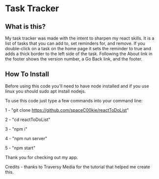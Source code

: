 # Task Tracker

## What is this?

My task tracker was made with the intent to sharpen my react skills. It is a list of tasks that you can add to, set reminders for, and remove. If you double-click on a task on the home page it sets the reminder to true and adds a thick border to the left side of the task. Following the About link in the footer shows the version number, a Go Back link, and the footer.

<gif of app in use>

## How To Install

Before using this code you'll need to have node installed and if you use linux you should sudo apt install nodejs.

To use this code just type a few commands into your command line:

  1 - "git clone https://github.com/spaceC00kie/reactToDoList"

  2 - "cd reactToDoList"

  3 - "npm i"

  4 - "npm run server"

  5 - "npm start" 

Thank you for checking out my app.

Credits - thanks to Traversy Media for the tutorial that helped me create this.
